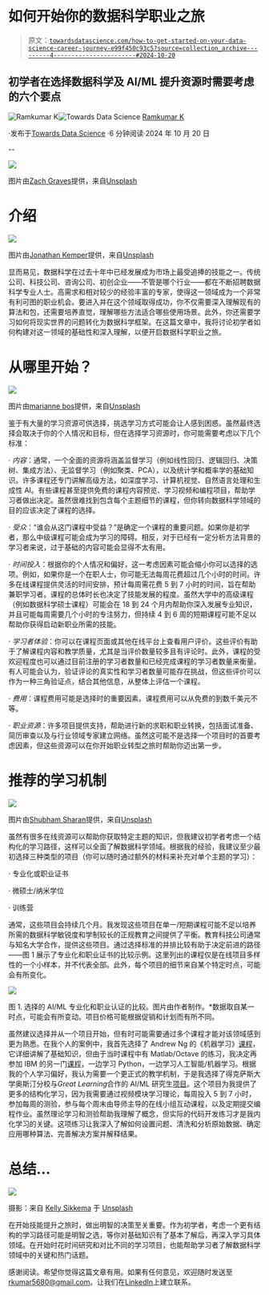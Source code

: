 # 如何开始你的数据科学职业之旅

> 原文：[`towardsdatascience.com/how-to-get-started-on-your-data-science-career-journey-e99f450c93c5?source=collection_archive---------4-----------------------#2024-10-20`](https://towardsdatascience.com/how-to-get-started-on-your-data-science-career-journey-e99f450c93c5?source=collection_archive---------4-----------------------#2024-10-20)

## 初学者在选择数据科学及 AI/ML 提升资源时需要考虑的六个要点

[](https://medium.com/@rkumar5680?source=post_page---byline--e99f450c93c5--------------------------------)![Ramkumar K](https://medium.com/@rkumar5680?source=post_page---byline--e99f450c93c5--------------------------------)[](https://towardsdatascience.com/?source=post_page---byline--e99f450c93c5--------------------------------)![Towards Data Science](https://towardsdatascience.com/?source=post_page---byline--e99f450c93c5--------------------------------) [Ramkumar K](https://medium.com/@rkumar5680?source=post_page---byline--e99f450c93c5--------------------------------)

·发布于[Towards Data Science](https://towardsdatascience.com/?source=post_page---byline--e99f450c93c5--------------------------------) ·6 分钟阅读·2024 年 10 月 20 日

--

![](img/ddc0b9f6ac8b61992b130dc9119f7e3f.png)

图片由[Zach Graves](https://unsplash.com/@zgraves?utm_source=medium&utm_medium=referral)提供，来自[Unsplash](https://unsplash.com/?utm_source=medium&utm_medium=referral)

# 介绍

![](img/9bab7b3b9c730587cf8721123ed77b51.png)

图片由[Jonathan Kemper](https://unsplash.com/@jupp?utm_source=medium&utm_medium=referral)提供，来自[Unsplash](https://unsplash.com/?utm_source=medium&utm_medium=referral)

显而易见，数据科学在过去十年中已经发展成为市场上最受追捧的技能之一。传统公司、科技公司、咨询公司、初创企业——不管是哪个行业——都在不断招聘数据科学专业人士。高需求和相对较少的经验丰富的专家，使得这一领域成为一个非常有利可图的职业机会。要进入并在这个领域取得成功，你不仅需要深入理解现有的算法和包，还需要培养直觉，理解哪些方法适合哪些使用场景。此外，你还需要学习如何将现实世界的问题转化为数据科学框架。在这篇文章中，我将讨论初学者如何构建对这一领域的基础性和深入理解，以便开启数据科学职业之旅。

# 从哪里开始？

![](img/7f396b76988360034c9dfe9c0931e1ac.png)

图片由[marianne bos](https://unsplash.com/@mariannebos?utm_source=medium&utm_medium=referral)提供，来自[Unsplash](https://unsplash.com/?utm_source=medium&utm_medium=referral)

鉴于有大量的学习资源可供选择，挑选学习方式可能会让人感到困惑。虽然最终选择会取决于你的个人情况和目标，但在选择学习资源时，你可能需要考虑以下几个标准：

· *内容*：通常，一个全面的资源将涵盖监督学习（例如线性回归、逻辑回归、决策树、集成方法）、无监督学习（例如聚类、PCA），以及统计学和概率学的基础知识。许多课程还专门讲解高级方法，如深度学习、计算机视觉、自然语言处理和生成性 AI。有些课程甚至提供免费的课程内容预览、学习视频和编程项目，帮助学习者做出决定。虽然很难找到包含每个主题细节的课程，但你转向数据科学领域的目的应该决定了课程的选择。

· *受众*：“谁会从这门课程中受益？”是确定一个课程的重要问题。如果你是初学者，那么中级课程可能会成为学习的障碍。相反，对于已经有一定分析方法背景的学习者来说，过于基础的内容可能会显得不太有用。

· *时间投入*：根据你的个人情况和偏好，这一考虑因素可能会缩小你可以选择的选项。例如，如果你是一个在职人士，你可能无法每周花费超过几个小时的时间。许多在线课程提供灵活的时间安排，预计每周需花费 5 到 7 小时的时间，旨在帮助兼职学习者。课程的总体时长也决定了技能发展的程度。虽然大学中的高级课程（例如数据科学硕士课程）可能会在 18 到 24 个月内帮助你深入发展专业知识，并且可能每周需要几个小时的专注努力，但持续 4 到 6 周的短期课程可能不足以帮助你获得启动新职业所需的技能。

· *学习者体验*：你可以在课程页面或其他在线平台上查看用户评价。这些评价有助于了解课程内容和教学质量，尤其是当评价数量较多且有评论时。此外，课程的受欢迎程度也可以通过目前注册的学习者数量和已经完成课程的学习者数量来衡量。有人可能会认为，验证评论的真实性和学习者数量可能存在挑战，但这些评价可以作为一种三角验证点，结合其他信息，从整体上评估一个课程。

· *费用*：课程费用可能是选择时的重要因素。课程费用可以从免费的到数千美元不等。

· *职业资源*：许多项目提供支持，帮助进行新的求职和职业转换，包括面试准备、简历审查以及与行业领域专家建立网络。虽然这可能不是选择一个项目时的首要考虑因素，但这些资源可以在你开始职业转型之旅时帮助你迈出第一步。

# 推荐的学习机制

![](img/53b1a367031411ce75e9420cff101c0b.png)

图片由[Shubham Sharan](https://unsplash.com/@shubhamsharan?utm_source=medium&utm_medium=referral)提供，来自[Unsplash](https://unsplash.com/?utm_source=medium&utm_medium=referral)

虽然有很多在线资源可以帮助你获取特定主题的知识，但我建议初学者考虑一个结构化的学习路径，这样可以全面了解数据科学领域。根据我的经验，我建议至少最初选择三种类型的项目（你可以随时通过额外的材料来补充对单个主题的学习）：

· 专业化或职业证书

· 微硕士/纳米学位

· 训练营

通常，这些项目会持续几个月。我发现这些项目在单一/短期课程可能不足以培养所需的数据科学敏锐度和学制较长的正规教育之间提供了平衡。教育科技公司通常与知名大学合作，提供这些项目。通过选择标准的并排比较有助于决定前进的路径——图 1 展示了专业化和职业证书的比较示例。这里列出的课程仅是在线项目多样性的一个小样本，并不代表全部。此外，每个项目的细节来自某个特定时点，可能会有所变化。

![](img/f7553289419daca25f461bf9e3510177.png)

图 1\. 选择的 AI/ML 专业化和职业认证的比较。图片由作者制作。*数据取自某一时点，可能会有所变动。项目价格可能根据促销和计划而有所不同。

虽然建议选择并从一个项目开始，但有时可能需要通过多个课程才能对该领域感到更为熟悉。在我个人的案例中，我首先选择了 Andrew Ng 的《机器学习》[课程](https://www.coursera.org/specializations/machine-learning-introduction)，它详细讲解了基础知识，但由于当时课程中有 Matlab/Octave 的练习，我决定再参加 IBM 的另一门[课程](https://www.coursera.org/professional-certificates/ibm-data-science)，一边学习 Python，一边学习人工智能/机器学习。根据我的个人学习偏好，我认为需要一个更正式的教学机制，于是我选择了得克萨斯大学奥斯汀分校与*Great Learning*合作的 AI/ML 研究生[项目](https://onlineexeced.mccombs.utexas.edu/online-ai-machine-learning-course)。这个项目为我提供了更多的结构化学习，因为我需要通过视频模块学习理论，每周投入 5 到 7 小时，参加每周的测验，参与每个周末由导师主导的在线小组互动课程，以及定期提交编程作业。虽然理论学习和测验帮助我理解了概念，但实际的代码开发练习才是我内化学习的关键。这项练习让我深入了解如何设置问题、清洗和分析原始数据、确定应用哪种算法、完善解决方案并解释结果。

# 总结…

![](img/977c3affa248301332b19cf3c8d8827d.png)

摄影：来自 [Kelly Sikkema](https://unsplash.com/@kellysikkema?utm_source=medium&utm_medium=referral) 于 [Unsplash](https://unsplash.com/?utm_source=medium&utm_medium=referral)

在开始技能提升之旅时，做出明智的决策至关重要。作为初学者，考虑一个更有结构的学习路径可能是明智之选，等你对基础知识有了基本了解后，再深入学习具体领域。在开始时花时间研究和对比不同的学习项目，也能帮助学习者了解数据科学领域中的关键和热门话题。

感谢阅读。希望你觉得这篇文章有用。如果有任何意见，欢迎随时发送至 rkumar5680@gmail.com。让我们在[LinkedIn](https://www.linkedin.com/in/ramkumar-karuppiah-4458414/)上建立联系。
